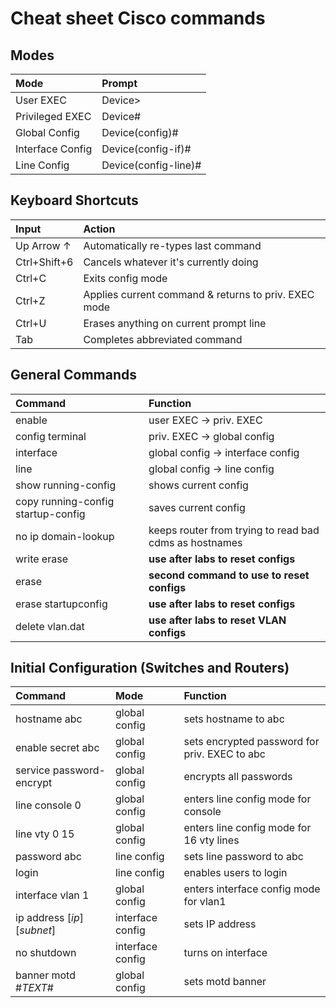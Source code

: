 
# Cheat sheet Cisco commands

## Modes

| Mode     | Prompt                |
| :---     | :---                     |
| User EXEC |  Device>|
| Privileged EXEC | Device# |
| Global Config | Device(config)#|
| Interface Config | Device(config-if)# |
| Line Config | Device(config-line)# |

## Keyboard Shortcuts


| Input| Action|
| :---     | :---                     |
| Up Arrow ↑ | Automatically re-types last command |
| Ctrl+Shift+6 | Cancels whatever it's currently doing |
| Ctrl+C | Exits config mode|
| Ctrl+Z | Applies current command & returns to priv. EXEC mode |
| Ctrl+U | Erases anything on current prompt line |
| Tab| Completes abbreviated command |

## General Commands

|Command | Function |
|:--- | :---|
| enable  |  user EXEC  → priv. EXEC |
| config terminal | priv. EXEC → global config|
|interface | global config → interface config|
| line | global config → line config| 
|show running-config | shows current config |
| copy running-config startup-config| saves current config |
| no ip domain-lookup| keeps router from trying to read bad cdms as hostnames |
| write erase | **use after labs to reset  configs** |
| erase | **second  command to use to reset  configs** |
| erase startupconfig | **use after labs to reset  configs** |
|delete vlan.dat | **use after labs to reset VLAN configs**|

## Initial Configuration (Switches and Routers)

|Command | Mode | Function | 
|:---|:---|:---|
|hostname abc  | global config | sets hostname to abc |
| enable secret abc | global config | sets encrypted password for priv. EXEC to abc |
| service password-encrypt | global config | encrypts all passwords|
| line console 0 | global config | enters line config mode for console|
| line vty 0 15 | global config | enters line config mode for 16 vty lines|
| password abc | line config | sets line password to abc |
| login | line config | enables users to login |
| interface vlan 1 | global config | enters interface config mode for vlan1 |
| ip address [*ip*] [*subnet*] | interface config | sets IP address |
| no shutdown | interface config | turns on interface |
| banner motd #*TEXT*# | global config | sets motd banner |
